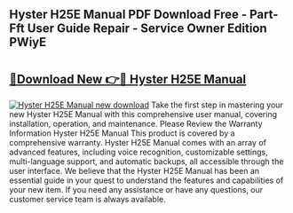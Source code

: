 ## Hyster H25E Manual PDF Download Free - Part-Fft User Guide Repair - Service Owner Edition PWiyE

# <h2><a href="http://bc82696.oget.top/?id=Hyster+H25E+Manual">🔗Download New 👉🔴 Hyster H25E Manual</a></h2>

[![Hyster H25E Manual new download](https://i.imgur.com/5g1atiW.png)](http://bc82696.oget.top/?id=Hyster+H25E+Manual)
Take the first step in mastering your new Hyster H25E Manual with this comprehensive user manual, covering installation, operation, and maintenance. Please Review the Warranty Information Hyster H25E Manual This product is covered by a comprehensive warranty. Hyster H25E Manual comes with an array of advanced features, including voice recognition, customizable settings, multi-language support, and automatic backups, all accessible through the user interface. We believe that the Hyster H25E Manual has been an essential guide in your quest to understand the features and capabilities of your new item. If you need any assistance or have any questions, our customer service team is always available.
